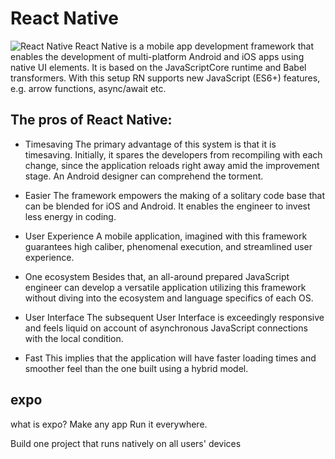 # React Native


![React Native](https://cdn.educba.com/academy/wp-content/uploads/2020/01/What-is-React-Native-1.jpg)
React Native is a mobile app development framework that enables the development of multi-platform Android and iOS apps using native UI elements. It is based on the JavaScriptCore runtime and Babel transformers. With this setup RN supports new JavaScript (ES6+) features, e.g. arrow functions, async/await etc.

## The pros of React Native:
+  Timesaving
The primary advantage of this system is that it is timesaving. Initially, it spares the developers from recompiling with each change, since the application reloads right away amid the improvement stage. An Android designer can comprehend the torment.

+  Easier
The framework empowers the making of a solitary code base that can be blended for iOS and Android. It enables the engineer to invest less energy in coding.

+  User Experience
A mobile application, imagined with this framework guarantees high caliber, phenomenal execution, and streamlined user experience.

+  One ecosystem
Besides that, an all-around prepared JavaScript engineer can develop a versatile application utilizing this framework without diving into the ecosystem and language specifics of each OS.

+  User Interface
The subsequent User Interface is exceedingly responsive and feels liquid on account of asynchronous JavaScript connections with the local condition.

+  Fast
This implies that the application will have faster loading times and smoother feel than the one built using a hybrid model.


## expo 

what is expo?
Make any app Run it everywhere.

Build one project that runs natively on all users' devices